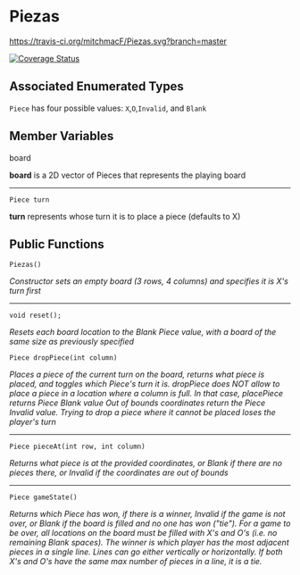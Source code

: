 # Piezas

https://travis-ci.org/mitchmacF/Piezas.svg?branch=master

[![Coverage Status](https://coveralls.io/repos/github/mitchmacF/Piezas/badge.svg)](https://coveralls.io/github/mitchmacF/Piezas)

## Associated Enumerated Types
`Piece` has four possible values: `X`,`O`,`Invalid`, and `Blank`

## Member Variables
board

**board** is a 2D vector of Pieces that represents the playing board
___
`Piece turn` 

**turn** represents whose turn it is to place a piece (defaults to X)

## Public Functions
`Piezas()`

*Constructor sets an empty board (3 rows, 4 columns) and specifies it is X's turn first*
___
`void reset();`

*Resets each board location to the Blank Piece value, with a board of the same size as previously specified*

`Piece dropPiece(int column)`

*Places a piece of the current turn on the board, returns what piece is placed, and toggles which Piece's turn it is. dropPiece does NOT allow to place a piece in a location where a column is full. In that case, placePiece returns Piece Blank value Out of bounds coordinates return the Piece Invalid value. Trying to drop a piece where it cannot be placed loses the player's turn*
___
`Piece pieceAt(int row, int column)`

*Returns what piece is at the provided coordinates, or Blank if there are no pieces there, or Invalid if the coordinates are out of bounds*

___
`Piece gameState()`

*Returns which Piece has won, if there is a winner, Invalid if the game is not over, or Blank if the board is filled and no one has won ("tie"). For a game to be over, all locations on the board must be filled with X's and O's (i.e. no remaining Blank spaces). The winner is which player has the most adjacent pieces in a single line. Lines can go either vertically or horizontally. If both X's and O's have the same max number of pieces in a line, it is a tie.*
